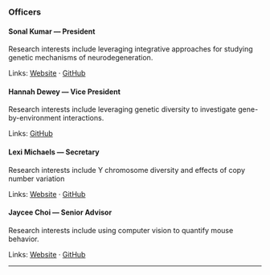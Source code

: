 ### Officers

#### Sonal Kumar — President
Research interests include leveraging integrative approaches for studying genetic mechanisms of neurodegeneration.

Links: [Website](https://sonalkumarr.github.io/) · [GitHub](https://github.com/sonalkumarr)

#### Hannah Dewey — Vice President
Research interests include leveraging genetic diversity to investigate gene-by-environment interactions.

Links: [GitHub](https://github.com/deweyhannah)

#### Lexi Michaels — Secretary
Research interests include Y chromosome diversity and effects of copy number variation

Links: [Website](#) · [GitHub](https://github.com/username)

#### Jaycee Choi — Senior Advisor
Research interests include using computer vision to quantify mouse behavior.

Links: [Website](https://jayceechoi.com) · [GitHub](https://github.com/dahhei)

---
